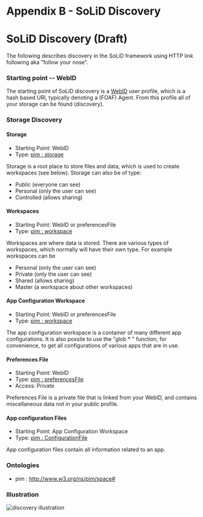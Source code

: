 # Appendix B - SoLiD Discovery

# SoLiD Discovery (Draft)

The following describes discovery in the SoLiD framework using HTTP link following aka "follow your nose".

### Starting point -- WebID

The starting point of SoLiD discovery is a [WebID](http://www.w3.org/2005/Incubator/webid/spec/identity/) user profile, which is a hash based URI, typically denoting a (FOAF) Agent.  From this profile all of your storage can be found (discovery).

### Storage Discovery

#### Storage

* Starting Point: WebID
* Type: [pim : storage](http://www.w3.org/ns/pim/space#storage)

Storage is a root place to store files and data, which is used to create workspaces (see below).  Storage can also be of type:
* Public (everyone can see)
* Personal (only the user can see)
* Controlled (allows sharing)

#### Workspaces

* Starting Point: WebID or preferencesFile
* Type: [pim : workspace](http://www.w3.org/ns/pim/space#workspace)

Workspaces are where data is stored.  There are various types of workspaces, which normally will have their own type.  For example workspaces can be
* Personal (only the user can see)
* Private (only the user can see)
* Shared (allows sharing)
* Master (a workspace about other workspaces)

#### App Configuration Workspace

* Starting Point: WebID or preferencesFile
* Type: [pim : workspace](http://www.w3.org/ns/pim/space#workspace)

The app configuration workspace is a container of many different app configurations.  It is also possile to use the "glob * " function, for convenience, to get all configurations of various apps that are in use.

#### Preferences File

* Starting Point: WebID
* Type: [pim : preferencesFile](http://www.w3.org/ns/pim/space#preferencesFile)
* Access: Private

Preferences File is a private file that is linked from your WebID, and contains miscellaneous data not in your public profile.


#### App configuration Files

* Starting Point: App Configuration Workspace
* Type: [pim : ConfigurationFile](http://www.w3.org/ns/pim/space#configurationFile)

App configuration files contain all information related to an app.  


### Ontologies

* pim : http://www.w3.org/ns/pim/space#


### Illustration

![discovery illustration](assets/discovery.png "discovery illustration")